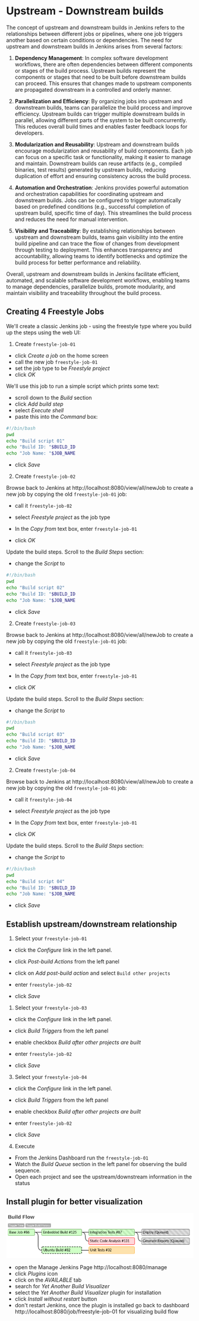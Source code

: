 # Upstream - Downstream builds
The concept of upstream and downstream builds in Jenkins refers to the relationships between different jobs or pipelines, where one job triggers another based on certain conditions or dependencies. The need for upstream and downstream builds in Jenkins arises from several factors:

1. **Dependency Management**: In complex software development workflows, there are often dependencies between different components or stages of the build process. Upstream builds represent the components or stages that need to be built before downstream builds can proceed. This ensures that changes made to upstream components are propagated downstream in a controlled and orderly manner.

2. **Parallelization and Efficiency**: By organizing jobs into upstream and downstream builds, teams can parallelize the build process and improve efficiency. Upstream builds can trigger multiple downstream builds in parallel, allowing different parts of the system to be built concurrently. This reduces overall build times and enables faster feedback loops for developers.

3. **Modularization and Reusability**: Upstream and downstream builds encourage modularization and reusability of build components. Each job can focus on a specific task or functionality, making it easier to manage and maintain. Downstream builds can reuse artifacts (e.g., compiled binaries, test results) generated by upstream builds, reducing duplication of effort and ensuring consistency across the build process.

4. **Automation and Orchestration**: Jenkins provides powerful automation and orchestration capabilities for coordinating upstream and downstream builds. Jobs can be configured to trigger automatically based on predefined conditions (e.g., successful completion of upstream build, specific time of day). This streamlines the build process and reduces the need for manual intervention.

5. **Visibility and Traceability**: By establishing relationships between upstream and downstream builds, teams gain visibility into the entire build pipeline and can trace the flow of changes from development through testing to deployment. This enhances transparency and accountability, allowing teams to identify bottlenecks and optimize the build process for better performance and reliability.

Overall, upstream and downstream builds in Jenkins facilitate efficient, automated, and scalable software development workflows, enabling teams to manage dependencies, parallelize builds, promote modularity, and maintain visibility and traceability throughout the build process.

## Creating 4 Freestyle Jobs

We'll create a classic Jenkins job - using the freestyle type where you build up the steps using the web UI:

1. Create `freestyle-job-01`
- click _Create a job_ on the home screen
- call the new job `freestyle-job-01`
- set the job type to be _Freestyle project_
- click _OK_

We'll use this job to run a simple script which prints some text:

- scroll down to the _Build_ section
- click _Add build step_
- select _Execute shell_
- paste this into the _Command_ box:

```sh
#!/bin/bash
pwd
echo "Build script 01"
echo "Build ID: "$BUILD_ID
echo "Job Name: "$JOB_NAME
```
- click _Save_

2. Create `freestyle-job-02`

Browse back to Jenkins at http://localhost:8080/view/all/newJob to create a new job by copying the old `freestyle-job-01` job:

- call it `freestyle-job-02`

- select _Freestyle project_ as the job type

- In the _Copy from_ text box, enter `freestyle-job-01`

- click _OK_

Update the build steps. Scroll to the _Build Steps_ section:

- change the _Script_ to 
```sh
#!/bin/bash
pwd
echo "Build script 02"
echo "Build ID: "$BUILD_ID
echo "Job Name: "$JOB_NAME
```
- click _Save_

2. Create `freestyle-job-03`

Browse back to Jenkins at http://localhost:8080/view/all/newJob to create a new job by copying the old `freestyle-job-01` job:

- call it `freestyle-job-03`

- select _Freestyle project_ as the job type

- In the _Copy from_ text box, enter `freestyle-job-01`

- click _OK_

Update the build steps. Scroll to the _Build Steps_ section:

- change the _Script_ to 
```sh
#!/bin/bash
pwd
echo "Build script 03"
echo "Build ID: "$BUILD_ID
echo "Job Name: "$JOB_NAME
```
- click _Save_

2. Create `freestyle-job-04`

Browse back to Jenkins at http://localhost:8080/view/all/newJob to create a new job by copying the old `freestyle-job-01` job:

- call it `freestyle-job-04`

- select _Freestyle project_ as the job type

- In the _Copy from_ text box, enter `freestyle-job-01`

- click _OK_

Update the build steps. Scroll to the _Build Steps_ section:

- change the _Script_ to 
```sh
#!/bin/bash
pwd
echo "Build script 04"
echo "Build ID: "$BUILD_ID
echo "Job Name: "$JOB_NAME
```
- click _Save_

## Establish upstream/downstream relationship

1. Select your `freestyle-job-01`

- click the _Configure_ link in the left panel.

- click _Post-build Actions_ from the left panel

- click on _Add post-build action_ and select `Build other projects`

- enter `freestyle-job-02`

- click _Save_

1. Select your `freestyle-job-03`

- click the _Configure_ link in the left panel.

- click _Build Triggers_ from the left panel

- enable checkbox _Build after other projects are built_

- enter `freestyle-job-02`

- click _Save_

3. Select your `freestyle-job-04`

- click the _Configure_ link in the left panel.

- click _Build Triggers_ from the left panel

- enable checkbox _Build after other projects are built_

- enter `freestyle-job-02`

- click _Save_

4. Execute

- From the Jenkins Dashboard run the `freestyle-job-01`
- Watch the _Build Queue_ section in the left panel for observing the build sequence.
- Open each project and see the upstream/downstream information in the status

## Install plugin for better visualization

![](/img/yabv.png)

- open the Manage Jenkins Page http://localhost:8080/manage
- click _Plugins_ icon
- click on the _AVAILABLE_ tab
- search for _Yet Another Build Visualizer_
- select the _Yet Another Build Visualizer_ plugin for installation
- click _Install without restart_ button
- don't restart Jenkins, once the plugin is installed go back to dashboard http://localhost:8080/job/freestyle-job-01 for visualizing build flow
